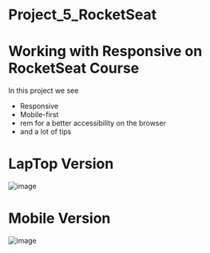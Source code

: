 # Project_5_RocketSeat

# Working with Responsive on RocketSeat Course

In this project we see 

- Responsive
- Mobile-first
- rem for a better accessibility on the browser
- and a lot of tips


# LapTop Version

![image](https://github.com/user-attachments/assets/dda384a2-2314-4d47-99e9-a3e0e405e9e3)

# Mobile Version

![image](https://github.com/user-attachments/assets/9f5d295e-8502-4707-85b6-3455de0f5645)

